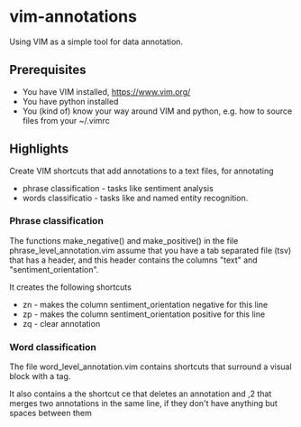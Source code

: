 # vim-annotations

Using VIM as a simple tool for data annotation.

## Prerequisites  

- You have VIM installed, https://www.vim.org/
- You have python installed
- You (kind of) know your way around VIM and python, e.g. how to source files from your ~/.vimrc

## Highlights 

Create VIM shortcuts that add annotations to a text files, for annotating
 - phrase classification - tasks like sentiment analysis
 - words classificatio - tasks like and named entity recognition. 

### Phrase classification

The functions make_negative() and make_positive() in the file phrase_level_annotation.vim assume that you have a tab separated file (tsv) that has a header, and this header contains the columns "text" and "sentiment_orientation".

It creates the following shortcuts

- zn - makes the column sentiment_orientation negative for this line
- zp - makes the column sentiment_orientation positive for this line
- zq - clear annotation

### Word classification

The file word_level_annotation.vim contains shortcuts that surround a visual block with a tag.

It also contains a the shortcut ce that deletes an annotation and ,2 that merges two annotations in the same line, if they don't have anything but spaces between them

